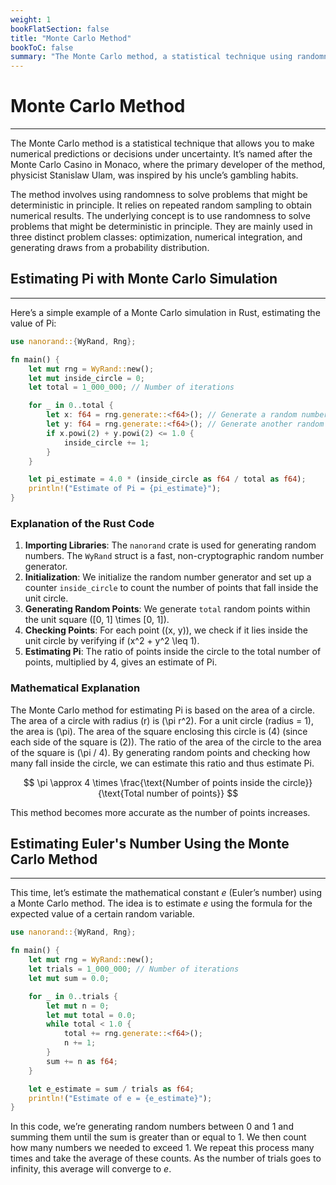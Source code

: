 ```yaml
---
weight: 1
bookFlatSection: false
title: "Monte Carlo Method"
bookToC: false
summary: "The Monte Carlo method, a statistical technique using randomness, is used to estimate mathematical constants like Pi and Euler’s number by generating random numbers and applying specific mathematical operations. For example, Pi is estimated by generating random points within a unit square and checking how many fall inside a unit circle, while Euler’s number is estimated by generating random numbers, summing them until they exceed 1, and averaging the counts of numbers needed. The accuracy of these estimates increases with the number of iterations. This method is implemented in the Rust programming language using the nanorand crate for random number generation."
---
```


<!--markdownlint-disable MD025 -->

# Monte Carlo Method

---

The Monte Carlo method is a statistical technique that allows you to make numerical predictions or decisions under uncertainty. It’s named after the Monte Carlo Casino in Monaco, where the primary developer of the method, physicist Stanislaw Ulam, was inspired by his uncle’s gambling habits.

The method involves using randomness to solve problems that might be deterministic in principle. It relies on repeated random sampling to obtain numerical results. The underlying concept is to use randomness to solve problems that might be deterministic in principle. They are mainly used in three distinct problem classes: optimization, numerical integration, and generating draws from a probability distribution.

## Estimating Pi with Monte Carlo Simulation

---

Here’s a simple example of a Monte Carlo simulation in Rust, estimating the value of Pi:

```rust
use nanorand::{WyRand, Rng};

fn main() {
    let mut rng = WyRand::new();
    let mut inside_circle = 0;
    let total = 1_000_000; // Number of iterations

    for _ in 0..total {
        let x: f64 = rng.generate::<f64>(); // Generate a random number between 0 and 1
        let y: f64 = rng.generate::<f64>(); // Generate another random number between 0 and 1
        if x.powi(2) + y.powi(2) <= 1.0 {
            inside_circle += 1;
        }
    }

    let pi_estimate = 4.0 * (inside_circle as f64 / total as f64);
    println!("Estimate of Pi = {pi_estimate}");
}
```

### Explanation of the Rust Code

1. **Importing Libraries**: The `nanorand` crate is used for generating random numbers. The `WyRand` struct is a fast, non-cryptographic random number generator.
2. **Initialization**: We initialize the random number generator and set up a counter `inside_circle` to count the number of points that fall inside the unit circle.
3. **Generating Random Points**: We generate `total` random points within the unit square \([0, 1] \times [0, 1]\).
4. **Checking Points**: For each point \((x, y)\), we check if it lies inside the unit circle by verifying if \(x^2 + y^2 \leq 1\).
5. **Estimating Pi**: The ratio of points inside the circle to the total number of points, multiplied by 4, gives an estimate of Pi.

### Mathematical Explanation

The Monte Carlo method for estimating Pi is based on the area of a circle. The area of a circle with radius \(r\) is \(\pi r^2\). For a unit circle (radius = 1), the area is \(\pi\). The area of the square enclosing this circle is \(4\) (since each side of the square is \(2\)). The ratio of the area of the circle to the area of the square is \(\pi / 4\). By generating random points and checking how many fall inside the circle, we can estimate this ratio and thus estimate Pi.

$$
\pi \approx 4 \times \frac{\text{Number of points inside the circle}}{\text{Total number of points}}
$$

This method becomes more accurate as the number of points increases.

## Estimating Euler's Number Using the Monte Carlo Method

---

This time, let’s estimate the mathematical constant $e$ (Euler’s number) using a Monte Carlo method. The idea is to estimate $e$ using the formula for the expected value of a certain random variable.

```rust
use nanorand::{WyRand, Rng};

fn main() {
    let mut rng = WyRand::new();
    let trials = 1_000_000; // Number of iterations
    let mut sum = 0.0;

    for _ in 0..trials {
        let mut n = 0;
        let mut total = 0.0;
        while total < 1.0 {
            total += rng.generate::<f64>();
            n += 1;
        }
        sum += n as f64;
    }

    let e_estimate = sum / trials as f64;
    println!("Estimate of e = {e_estimate}");
}
```

In this code, we’re generating random numbers between 0 and 1 and summing them until the sum is greater than or equal to 1. We then count how many numbers we needed to exceed 1. We repeat this process many times and take the average of these counts. As the number of trials goes to infinity, this average will converge to $e$.
